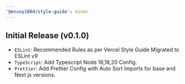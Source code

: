 ```yaml
---
'@envoy1084/style-guide': minor
---
```


## Initial Release (v0.1.0)

- `ESLint`: Recommended Rules as per Vercel Style Guide Migrated to ESLint v9
- `TypeScript`: Add Typescript Node 16,18,20 Config.
- `Prettier`: Add Prettier Config with Auto Sort Imports for base and Next.js versions.
